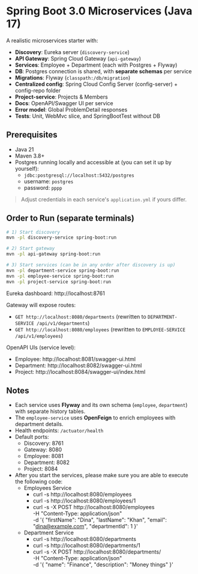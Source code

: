 # Spring Boot 3.0 Microservices (Java 17)

A realistic microservices starter with:

- **Discovery**: Eureka server (`discovery-service`)
- **API Gateway**: Spring Cloud Gateway (`api-gateway`)
- **Services**: Employee + Department (each with Postgres + Flyway)
- **DB**: Postgres connection is shared, with **separate schemas** per service
- **Migrations**: Flyway (`classpath:/db/migration`)
- **Centralized config**: Spring Cloud Config Server (config-server) + config-repo folder
- **Project-service**: Projects & Members
- **Docs**: OpenAPI/Swagger UI per service
- **Error model**: Global ProblemDetail responses
- **Tests**: Unit, WebMvc slice, and SpringBootTest without DB

## Prerequisites

- Java 21
- Maven 3.8+
- Postgres running locally and accessible at (you can set it up by yourself):
  - `jdbc:postgresql://localhost:5432/postgres`
  - username: `postgres`
  - password: `pppp`

> Adjust credentials in each service's `application.yml` if yours differ.

## Order to Run (separate terminals)

```bash
# 1) Start discovery
mvn -pl discovery-service spring-boot:run

# 2) Start gateway
mvn -pl api-gateway spring-boot:run

# 3) Start services (can be in any order after discovery is up)
mvn -pl department-service spring-boot:run
mvn -pl employee-service spring-boot:run
mvn -pl project-service spring-boot:run
```

Eureka dashboard: http://localhost:8761

Gateway will expose routes:

- `GET http://localhost:8080/departments` (rewritten to `DEPARTMENT-SERVICE /api/v1/departments`)
- `GET http://localhost:8080/employees` (rewritten to `EMPLOYEE-SERVICE /api/v1/employees`)

OpenAPI UIs (service level):

- Employee: http://localhost:8081/swagger-ui.html
- Department: http://localhost:8082/swagger-ui.html
- Project: http://localhost:8084/swagger-ui/index.html

## Notes

- Each service uses **Flyway** and its own schema (`employee`, `department`) with separate history tables.
- The `employee-service` uses **OpenFeign** to enrich employees with department details.
- Health endpoints: `/actuator/health`
- Default ports:
  - Discovery: 8761
  - Gateway: 8080
  - Employee: 8081
  - Department: 8082
  - Project: 8084
- After you start the services, please make sure you are able to execute the following code:
  - Employees Service
    - curl -s http://localhost:8080/employees
    - curl -s http://localhost:8080/employees/1
    - curl -s -X POST http://localhost:8080/employees \
      -H "Content-Type: application/json" \
      -d '{ "firstName": "Dina", "lastName": "Khan", "email": "dina@example.com", "departmentId": 1 }'
  - Department Service
    - curl -s http://localhost:8080/departments
    - curl -s http://localhost:8080/departments/1
    - curl -s -X POST http://localhost:8080/departments/ \
      -H "Content-Type: application/json" \
      -d '{ "name": "Finance", "description": "Money things" }'
